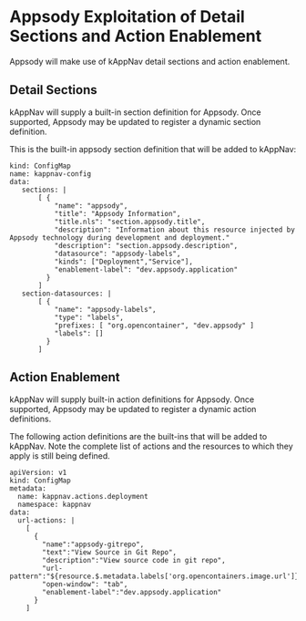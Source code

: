 # Appsody Exploitation of Detail Sections and Action Enablement

Appsody will make use of kAppNav detail sections and action enablement.  

## Detail Sections

kAppNav will supply a built-in section definition for Appsody.  Once supported, Appsody may be updated to register a 
dynamic section definition.  

This is the built-in appsody section definition that will be added to kAppNav: 

```
kind: ConfigMap
name: kappnav-config
data: 
   sections: | 
       [ { 
           "name": "appsody", 
           "title": "Appsody Information",
           "title.nls": "section.appsody.title",
           "description": "Information about this resource injected by Appsody technology during development and deployment."
           "description": "section.appsody.description", 
           "datasource": "appsody-labels",
           "kinds": ["Deployment","Service"],
           "enablement-label": "dev.appsody.application"
         }
       ]
   section-datasources: | 
       [ { 
           "name": "appsody-labels", 
           "type": "labels",
           "prefixes: [ "org.opencontainer", "dev.appsody" ]
           "labels": []
         }
       ]
```

## Action Enablement 


kAppNav will supply built-in action definitions for Appsody.  Once supported, Appsody may be updated to register a 
dynamic action definitions.    

The following action definitions are the built-ins that will be added to kAppNav.  Note the complete list of actions 
and the resources to which they apply is still being defined.


```
apiVersion: v1
kind: ConfigMap
metadata:
  name: kappnav.actions.deployment
  namespace: kappnav
data:
  url-actions: |
    [   
      {
        "name":"appsody-gitrepo",
        "text":"View Source in Git Repo",
        "description":"View source code in git repo",
        "url-pattern":"${resource.$.metadata.labels['org.opencontainers.image.url']}",
        "open-window": "tab",
        "enablement-label":"dev.appsody.application"
      }
    ]
```
